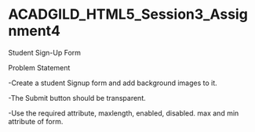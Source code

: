 # ACADGILD_HTML5_Session3_Assignment4
Student Sign-Up Form

Problem Statement

  -Create a student Signup form and add background images to it.
  
  -The Submit button should be transparent.
  
  -Use the required attribute, maxlength, enabled, disabled. max and min attribute of
   form.
